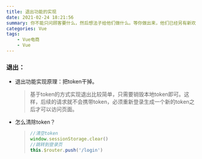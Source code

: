 ```yaml
---
title: 退出功能的实现
date: 2021-02-24 18:21:56
summary: 你不能只问顾客要什么，然后想法子给他们做什么。等你做出来，他们已经另有新欢了。
categories: Vue
tags:
	- Vue电商
	- Vue
---
```


### 退出：

- 退出功能实现原理：把token干掉。

  > 基于token的方式实现退出比较简单，只需要销毁本地token即可。这样，后续的请求就不会携带token，必须重新登录生成一个新的token之后才可以访问页面。

- 怎么清除token？

  > ```js
  > //清空token
  > window.sessionStorage.clear()
  > //跳转到登录页
  > this.$router.push('/login')
  > ```
  >

